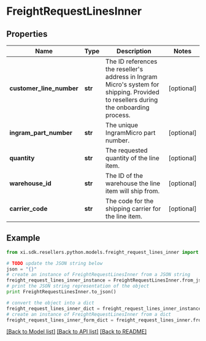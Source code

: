 # FreightRequestLinesInner


## Properties

Name | Type | Description | Notes
------------ | ------------- | ------------- | -------------
**customer_line_number** | **str** | The ID references the reseller&#39;s address in Ingram Micro&#39;s system for shipping. Provided to resellers during the onboarding process. | [optional] 
**ingram_part_number** | **str** | The unique IngramMicro part number. | [optional] 
**quantity** | **str** | The requested quantity of the line item. | [optional] 
**warehouse_id** | **str** | The ID of the warehouse the line item will ship from. | [optional] 
**carrier_code** | **str** | The code for the shipping carrier for the line item. | [optional] 

## Example

```python
from xi.sdk.resellers.python.models.freight_request_lines_inner import FreightRequestLinesInner

# TODO update the JSON string below
json = "{}"
# create an instance of FreightRequestLinesInner from a JSON string
freight_request_lines_inner_instance = FreightRequestLinesInner.from_json(json)
# print the JSON string representation of the object
print FreightRequestLinesInner.to_json()

# convert the object into a dict
freight_request_lines_inner_dict = freight_request_lines_inner_instance.to_dict()
# create an instance of FreightRequestLinesInner from a dict
freight_request_lines_inner_form_dict = freight_request_lines_inner.from_dict(freight_request_lines_inner_dict)
```
[[Back to Model list]](../README.md#documentation-for-models) [[Back to API list]](../README.md#documentation-for-api-endpoints) [[Back to README]](../README.md)


